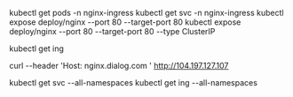 
  kubectl get pods -n nginx-ingress
  kubectl get svc -n nginx-ingress
  kubectl expose deploy/nginx --port 80 --target-port 80
  kubectl expose deploy/nginx --port 80 --target-port 80 --type ClusterIP
 
  kubectl get ing

  curl  --header 'Host: nginx.dialog.com ' http://104.197.127.107

  kubectl get svc --all-namespaces
  kubectl get ing --all-namespaces